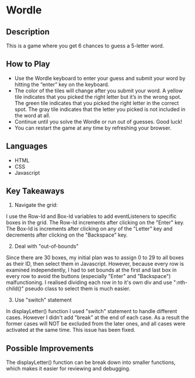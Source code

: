 # Wordle

## Description

This is a game where you get 6 chances to guess a 5-letter word.

## How to Play

- Use the Wordle keyboard to enter your guess and submit your word by hitting the “enter” key on the keyboard.
- The color of the tiles will change after you submit your word. A yellow tile indicates that you picked the right letter but it’s in the wrong spot. The green tile indicates that you picked the right letter in the correct spot. The gray tile indicates that the letter you picked is not included in the word at all.
- Continue until you solve the Wordle or run out of guesses. Good luck!
- You can restart the game at any time by refreshing your browser.

## Languages

- HTML
- CSS
- Javascript

## Key Takeaways

1. Navigate the grid:

I use the Row-Id and Box-Id variables to add eventListeners to specific boxes in the grid. The Row-Id increments after clicking on the "Enter" key. The Box-Id is increments after clicking on any of the "Letter" key and decrements after clicking on the "Backspace" key.

2. Deal with "out-of-bounds"

Since there are 30 boxes, my initial plan was to assign 0 to 29 to all boxes as their ID, then select them in Javascript. However, because every row is examined independently, I had to set bounds at the first and last box in every row to avoid the buttons (especially "Enter" and "Backspace") malfunctioning. I realised dividing each row in to it's own div and use ":nth-child()" pseudo class to select them is much easier.

3. Use "switch" statement

In displayLetter() function I used "switch" statement to handle different cases. However I didn't add "break" at the end of each case. As a result the former cases will NOT be excluded from the later ones, and all cases were activated at the same time. This issue has been fixed.

## Possible Improvements

The displayLetter() function can be break down into smaller functions, which makes it easier for reviewing and debugging.
